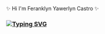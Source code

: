 
✨ Hi I'm Feranklyn Yawerlyn Castro ✨

### [![Typing SVG](https://readme-typing-svg.demolab.com?font=Fira+Code&size=22&pause=1000&color=3FCBF7&width=435&lines=I'm+Front-End+Web+Developer+亗+)](https://git.io/typing-svg) 
<!--
**franklyncastro/franklyncastro** is a ✨ _special_ ✨ repository because its `README.md` (this file) appears on your GitHub profile.
